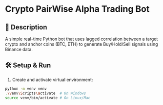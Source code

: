 # Crypto PairWise Alpha Trading Bot

## 📌 Description
A simple real-time Python bot that uses lagged correlation between a target crypto and anchor coins (BTC, ETH) to generate Buy/Hold/Sell signals using Binance data.

## 🛠️ Setup & Run

1. Create and activate virtual environment:
```bash
python -m venv venv
.\venv\Scripts\activate  # On Windows
source venv/bin/activate # On Linux/Mac
